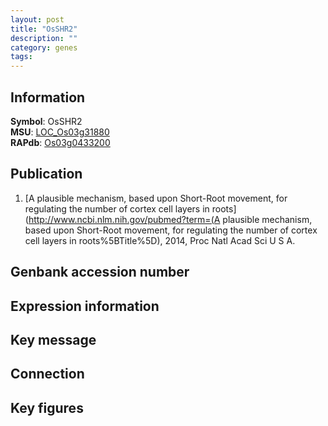 ```yaml
---
layout: post
title: "OsSHR2"
description: ""
category: genes
tags: 
---
```


## Information
__Symbol__: OsSHR2  
__MSU__: [LOC_Os03g31880](http://rice.plantbiology.msu.edu/cgi-bin/ORF_infopage.cgi?orf=LOC_Os03g31880)  
__RAPdb__: [Os03g0433200](http://rapdb.dna.affrc.go.jp/viewer/gbrowse_details/irgsp1?name=Os03g0433200)  

## Publication
1. [A plausible mechanism, based upon Short-Root movement, for regulating the number of cortex cell layers in roots](http://www.ncbi.nlm.nih.gov/pubmed?term=(A plausible mechanism, based upon Short-Root movement, for regulating the number of cortex cell layers in roots%5BTitle%5D), 2014, Proc Natl Acad Sci U S A.

## Genbank accession number

## Expression information

## Key message

## Connection

## Key figures


